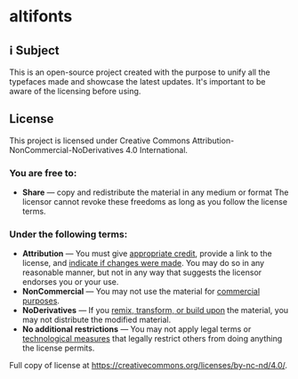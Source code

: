 # altifonts

## ℹ Subject
This is an open-source project created with the purpose to unify all the typefaces made and showcase the latest updates. It's important to be aware of the licensing before using.

## License
This project is licensed under Creative Commons Attribution-NonCommercial-NoDerivatives 4.0 International.

### You are free to:
- **Share** — copy and redistribute the material in any medium or format
  The licensor cannot revoke these freedoms as long as you follow the license terms.

### Under the following terms:
- **Attribution** — You must give [appropriate credit](https://creativecommons.org/licenses/by-nc-nd/4.0/deed.en#ref-appropriate-credit), provide a link to the license, and [indicate if changes were made](https://creativecommons.org/licenses/by-nc-nd/4.0/deed.en#ref-indicate-changes). You may do so in any reasonable manner, but not in any way that suggests the licensor endorses you or your use.
- **NonCommercial** — You may not use the material for [commercial purposes](https://creativecommons.org/licenses/by-nc-nd/4.0/deed.en#ref-commercial-purposes).
- **NoDerivatives** — If you [remix, transform, or build upon](https://creativecommons.org/licenses/by-nc-nd/4.0/deed.en#ref-some-kinds-of-mods) the material, you may not distribute the modified material.
- **No additional restrictions** — You may not apply legal terms or [technological measures](https://creativecommons.org/licenses/by-nc-nd/4.0/deed.en#ref-technological-measures) that legally restrict others from doing anything the license permits.

Full copy of license at https://creativecommons.org/licenses/by-nc-nd/4.0/.
